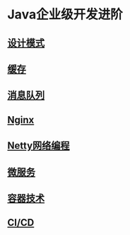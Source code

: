 # Java企业级开发进阶

## [设计模式](designpatterns/index.md)

## [缓存](cache/index.md)

## [消息队列](mq/index.md)

## [Nginx](nginx/index.md)

## [Netty网络编程](netty/index.md)

## [微服务](microservices/index.md)

## [容器技术](container/index.md)

## [CI/CD](ci-cd/index.md)

